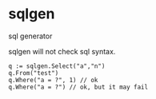 sqlgen
======

sql generator

sqlgen will not check sql syntax.

    q := sqlgen.Select("a","n")
    q.From("test")
    q.Where("a = ?", 1) // ok
    q.Where("a = ?") // ok, but it may fail

